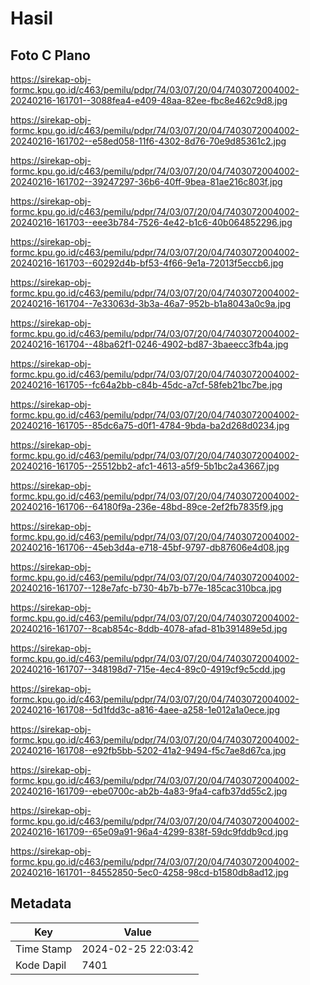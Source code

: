 # Hasil

## Foto C Plano

https://sirekap-obj-formc.kpu.go.id/c463/pemilu/pdpr/74/03/07/20/04/7403072004002-20240216-161701--3088fea4-e409-48aa-82ee-fbc8e462c9d8.jpg

https://sirekap-obj-formc.kpu.go.id/c463/pemilu/pdpr/74/03/07/20/04/7403072004002-20240216-161702--e58ed058-11f6-4302-8d76-70e9d85361c2.jpg

https://sirekap-obj-formc.kpu.go.id/c463/pemilu/pdpr/74/03/07/20/04/7403072004002-20240216-161702--39247297-36b6-40ff-9bea-81ae216c803f.jpg

https://sirekap-obj-formc.kpu.go.id/c463/pemilu/pdpr/74/03/07/20/04/7403072004002-20240216-161703--eee3b784-7526-4e42-b1c6-40b064852296.jpg

https://sirekap-obj-formc.kpu.go.id/c463/pemilu/pdpr/74/03/07/20/04/7403072004002-20240216-161703--60292d4b-bf53-4f66-9e1a-72013f5eccb6.jpg

https://sirekap-obj-formc.kpu.go.id/c463/pemilu/pdpr/74/03/07/20/04/7403072004002-20240216-161704--7e33063d-3b3a-46a7-952b-b1a8043a0c9a.jpg

https://sirekap-obj-formc.kpu.go.id/c463/pemilu/pdpr/74/03/07/20/04/7403072004002-20240216-161704--48ba62f1-0246-4902-bd87-3baeecc3fb4a.jpg

https://sirekap-obj-formc.kpu.go.id/c463/pemilu/pdpr/74/03/07/20/04/7403072004002-20240216-161705--fc64a2bb-c84b-45dc-a7cf-58feb21bc7be.jpg

https://sirekap-obj-formc.kpu.go.id/c463/pemilu/pdpr/74/03/07/20/04/7403072004002-20240216-161705--85dc6a75-d0f1-4784-9bda-ba2d268d0234.jpg

https://sirekap-obj-formc.kpu.go.id/c463/pemilu/pdpr/74/03/07/20/04/7403072004002-20240216-161705--25512bb2-afc1-4613-a5f9-5b1bc2a43667.jpg

https://sirekap-obj-formc.kpu.go.id/c463/pemilu/pdpr/74/03/07/20/04/7403072004002-20240216-161706--64180f9a-236e-48bd-89ce-2ef2fb7835f9.jpg

https://sirekap-obj-formc.kpu.go.id/c463/pemilu/pdpr/74/03/07/20/04/7403072004002-20240216-161706--45eb3d4a-e718-45bf-9797-db87606e4d08.jpg

https://sirekap-obj-formc.kpu.go.id/c463/pemilu/pdpr/74/03/07/20/04/7403072004002-20240216-161707--128e7afc-b730-4b7b-b77e-185cac310bca.jpg

https://sirekap-obj-formc.kpu.go.id/c463/pemilu/pdpr/74/03/07/20/04/7403072004002-20240216-161707--8cab854c-8ddb-4078-afad-81b391489e5d.jpg

https://sirekap-obj-formc.kpu.go.id/c463/pemilu/pdpr/74/03/07/20/04/7403072004002-20240216-161707--348198d7-715e-4ec4-89c0-4919cf9c5cdd.jpg

https://sirekap-obj-formc.kpu.go.id/c463/pemilu/pdpr/74/03/07/20/04/7403072004002-20240216-161708--5d1fdd3c-a816-4aee-a258-1e012a1a0ece.jpg

https://sirekap-obj-formc.kpu.go.id/c463/pemilu/pdpr/74/03/07/20/04/7403072004002-20240216-161708--e92fb5bb-5202-41a2-9494-f5c7ae8d67ca.jpg

https://sirekap-obj-formc.kpu.go.id/c463/pemilu/pdpr/74/03/07/20/04/7403072004002-20240216-161709--ebe0700c-ab2b-4a83-9fa4-cafb37dd55c2.jpg

https://sirekap-obj-formc.kpu.go.id/c463/pemilu/pdpr/74/03/07/20/04/7403072004002-20240216-161709--65e09a91-96a4-4299-838f-59dc9fddb9cd.jpg

https://sirekap-obj-formc.kpu.go.id/c463/pemilu/pdpr/74/03/07/20/04/7403072004002-20240216-161701--84552850-5ec0-4258-98cd-b1580db8ad12.jpg


## Metadata

| Key        | Value               |
| ---------- | ------------------- |
| Time Stamp | 2024-02-25 22:03:42 |
| Kode Dapil | 7401                |



